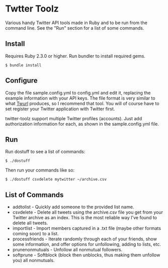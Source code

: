 # Twtter Toolz

Various handy Twitter API tools made in Ruby and to be run from the command line. See the "Run" section for a list of some commands.

## Install

Requires Ruby 2.3.0 or higher. Run bundler to install required gems.

```
$ bundle install
```

## Configure

Copy the file sample.config.yml to config.yml and edit it, replacing the example information with your API keys. The file format is very similar to what [Twurl](https://github.com/twitter/twurl) produces, so I recommend that tool. You will of course have to set register your Twitter application with Twitter first.

twitter-toolz support multiple Twitter profiles (accounts). Just add authorization information for each, as shown in the sample.config.yml file.

## Run

Run dostuff to see a list of commands:

```
$ ./dostuff
```

Then run your commands like so:

```
$ ./dostuff csvdelete mytwitter ~/archive.csv
```

## List of Commands

+ addtolist - Quickly add someone to the provided list name.
+ csvdelete - Delete all tweets using the archive.csv file you get from your Twitter archive as an index. This is the most reliable way I've found to delete all tweets.
+ importlist - Import members captured in a .txt file (maybe other formats coming soon) to a list.
+ processfriends - Iterate randomly through each of your friends, show some information, and offer options for unfollowing, adding to lists, etc.
+ prunenonmutuals - Unfollow all nonmutual followers.
+ softprune - Softblock (block then unblocks, thus making them unfollow you) all nonmutuals.

